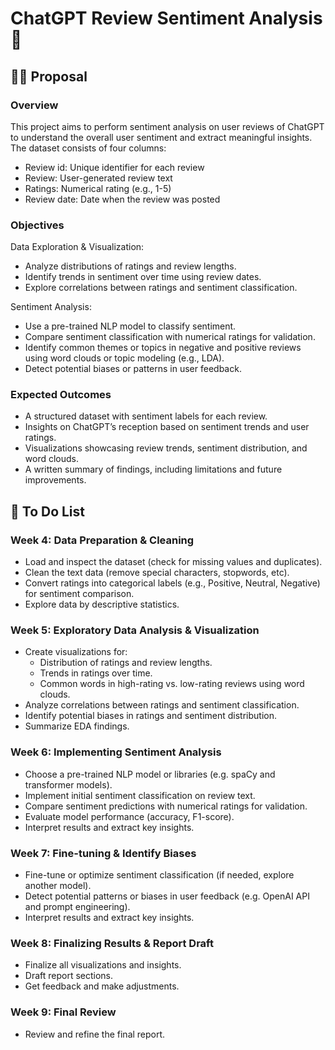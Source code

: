 # ChatGPT Review Sentiment Analysis 🤖

## ✍🏻 Proposal 
### Overview
This project aims to perform sentiment analysis on user reviews of ChatGPT to understand the overall user sentiment and extract meaningful insights. The dataset consists of four columns:
* Review id: Unique identifier for each review
* Review: User-generated review text
* Ratings: Numerical rating (e.g., 1-5)
* Review date: Date when the review was posted

### Objectives
Data Exploration & Visualization:
* Analyze distributions of ratings and review lengths.
* Identify trends in sentiment over time using review dates.
* Explore correlations between ratings and sentiment classification.

Sentiment Analysis:
* Use a pre-trained NLP model to classify sentiment.
* Compare sentiment classification with numerical ratings for validation.
* Identify common themes or topics in negative and positive reviews using word clouds or topic modeling (e.g., LDA).
* Detect potential biases or patterns in user feedback.

### Expected Outcomes
* A structured dataset with sentiment labels for each review.
* Insights on ChatGPT’s reception based on sentiment trends and user ratings.
* Visualizations showcasing review trends, sentiment distribution, and word clouds.
* A written summary of findings, including limitations and future improvements.



## 🎯 To Do List
### Week 4: Data Preparation & Cleaning
* Load and inspect the dataset (check for missing values and duplicates).
* Clean the text data (remove special characters, stopwords, etc).
* Convert ratings into categorical labels (e.g., Positive, Neutral, Negative) for sentiment comparison.
* Explore data by descriptive statistics.

### Week 5: Exploratory Data Analysis  & Visualization
* Create visualizations for:
    * Distribution of ratings and review lengths.
    * Trends in ratings over time.
    * Common words in high-rating vs. low-rating reviews using word clouds.
* Analyze correlations between ratings and sentiment classification.
* Identify potential biases in ratings and sentiment distribution.
* Summarize EDA findings.

### Week 6: Implementing Sentiment Analysis
* Choose a pre-trained NLP model or libraries (e.g. spaCy and transformer models).
* Implement initial sentiment classification on review text.
* Compare sentiment predictions with numerical ratings for validation.
* Evaluate model performance (accuracy, F1-score).
* Interpret results and extract key insights.

### Week 7:  Fine-tuning & Identify Biases
* Fine-tune or optimize sentiment classification (if needed, explore another model).
* Detect potential patterns or biases in user feedback (e.g. OpenAI API and prompt engineering).
* Interpret results and extract key insights.

### Week 8: Finalizing Results & Report Draft
* Finalize all visualizations and insights.
* Draft report sections.
* Get feedback and make adjustments.

### Week 9: Final Review 
* Review and refine the final report.
